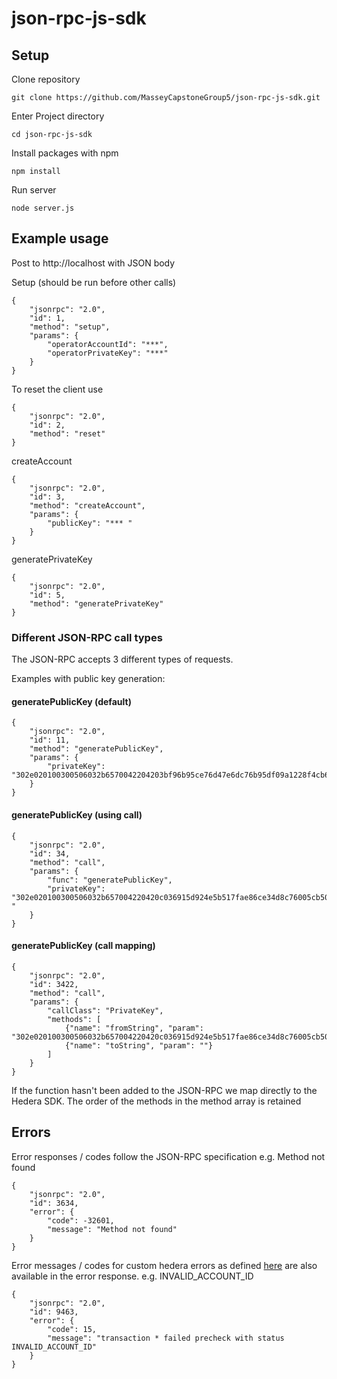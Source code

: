 # json-rpc-js-sdk

## Setup

Clone repository

    git clone https://github.com/MasseyCapstoneGroup5/json-rpc-js-sdk.git

Enter Project directory

    cd json-rpc-js-sdk

Install packages with npm

    npm install

Run server

    node server.js


## Example usage

Post to http://localhost with JSON body

Setup (should be run before other calls)

    {
        "jsonrpc": "2.0",
        "id": 1,
        "method": "setup",
        "params": {
            "operatorAccountId": "***",
            "operatorPrivateKey": "***"
        }
    }

To reset the client use

    {
        "jsonrpc": "2.0",
        "id": 2,
        "method": "reset"
    }

createAccount

    {
        "jsonrpc": "2.0",
        "id": 3,
        "method": "createAccount",
        "params": {
            "publicKey": "*** "
        }
    }

generatePrivateKey

    {
        "jsonrpc": "2.0",
        "id": 5,
        "method": "generatePrivateKey"
    }


### Different JSON-RPC call types
The JSON-RPC accepts 3 different types of requests.

Examples with public key generation:


#### generatePublicKey (default)
    {
        "jsonrpc": "2.0",
        "id": 11,
        "method": "generatePublicKey",
        "params": {
            "privateKey": "302e020100300506032b6570042204203bf96b95ce76d47e6dc76b95df09a1228f4cb611bf4e98f8bb180dd844b3ddf8"
        }
    }
#### generatePublicKey (using call)
    {
        "jsonrpc": "2.0",
        "id": 34,
        "method": "call",
        "params": {
            "func": "generatePublicKey",
            "privateKey": "302e020100300506032b657004220420c036915d924e5b517fae86ce34d8c76005cb5099798a37a137831ff5e3dc0622 "
        }
    }
#### generatePublicKey (call mapping)
    {
        "jsonrpc": "2.0",
        "id": 3422,
        "method": "call",
        "params": {
            "callClass": "PrivateKey",
            "methods": [
                {"name": "fromString", "param": "302e020100300506032b657004220420c036915d924e5b517fae86ce34d8c76005cb5099798a37a137831ff5e3dc0622"},
                {"name": "toString", "param": ""}
            ]
        }
    }
If the function hasn't been added to the JSON-RPC we map directly to the Hedera SDK.
The order of the methods in the method array is retained

## Errors
Error responses / codes follow the JSON-RPC specification e.g. Method not found 

    {
        "jsonrpc": "2.0",
        "id": 3634,
        "error": {
            "code": -32601,
            "message": "Method not found"
        }
    }

Error messages / codes for custom hedera errors as defined
[here](https://github.com/hashgraph/hedera-protobufs/blob/main/services/response_code.proto)
are also available in the error response.
e.g. INVALID_ACCOUNT_ID

    {
        "jsonrpc": "2.0",
        "id": 9463,
        "error": {
            "code": 15,
            "message": "transaction * failed precheck with status INVALID_ACCOUNT_ID"
        }
    }

